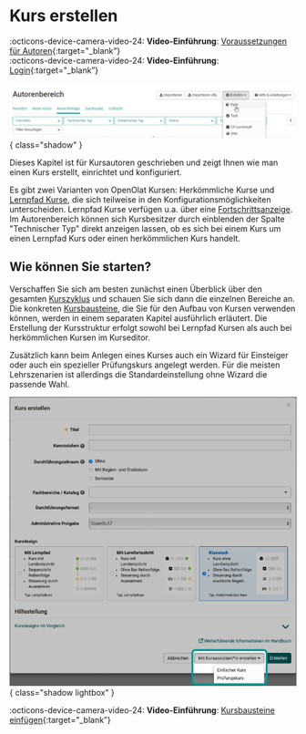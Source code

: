 # Kurs erstellen

:octicons-device-camera-video-24: **Video-Einführung**: [Voraussetzungen für Autoren](<https://www.youtube.com/embed/L0jc_LBKXLE>){:target="_blank”} <br>
:octicons-device-camera-video-24: **Video-Einführung**: [Login](<https://www.youtube.com/embed/tI7ag7i6zXc>){:target="_blank”} <br>

![Kurs erstellen](assets/create_course_161_DE.png){ class="shadow" }

Dieses Kapitel ist für Kursautoren geschrieben und zeigt Ihnen wie man einen Kurs erstellt, einrichtet und konfiguriert.

Es gibt zwei Varianten von OpenOlat Kursen: Herkömmliche Kurse und [Lernpfad Kurse](Learning_path_course.de.md), die sich teilweise in den Konfigurationsmöglichkeiten unterscheiden. Lernpfad Kurse verfügen u.a. über eine [Fortschrittsanzeige](Learning_path_course_Participant_view.de.md). Im Autorenbereich können sich Kursbesitzer durch einblenden der Spalte "Technischer Typ" direkt anzeigen lassen, ob es sich bei einem Kurs um einen Lernpfad Kurs oder einen herkömmlichen Kurs handelt.

## Wie können Sie starten?

Verschaffen Sie sich am besten zunächst einen Überblick über den gesamten
[Kurszyklus](General_Information.de.md) und schauen Sie sich dann die einzelnen Bereiche an. Die konkreten [Kursbausteine](Course_Elements.de.md), die Sie für den Aufbau von Kursen verwenden können, werden in einem separaten Kapitel ausführlich erläutert. Die Erstellung der Kursstruktur erfolgt sowohl bei
Lernpfad Kursen als auch bei herkömmlichen Kursen im Kurseditor.

Zusätzlich kann beim Anlegen eines Kurses auch ein Wizard für Einsteiger oder auch ein spezieller Prüfungskurs angelegt werden. Für die meisten Lehrszenarien ist allerdings die Standardeinstellung ohne Wizard die passende Wahl.

![course_create_wizard_v1_de.png](assets/course_create_wizard_v1_de.png){ class="shadow lightbox" }

:octicons-device-camera-video-24: **Video-Einführung**: [Kursbausteine einfügen](<https://www.youtube.com/embed/AJ76e3urdKA>){:target="_blank”} 